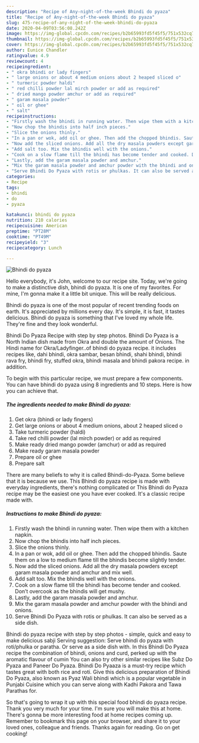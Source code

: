 ```yaml
---
description: "Recipe of Any-night-of-the-week Bhindi do pyaza"
title: "Recipe of Any-night-of-the-week Bhindi do pyaza"
slug: 475-recipe-of-any-night-of-the-week-bhindi-do-pyaza
date: 2020-04-09T03:56:08.242Z
image: https://img-global.cpcdn.com/recipes/b2b65993fd5f45f5/751x532cq70/bhindi-do-pyaza-recipe-main-photo.jpg
thumbnail: https://img-global.cpcdn.com/recipes/b2b65993fd5f45f5/751x532cq70/bhindi-do-pyaza-recipe-main-photo.jpg
cover: https://img-global.cpcdn.com/recipes/b2b65993fd5f45f5/751x532cq70/bhindi-do-pyaza-recipe-main-photo.jpg
author: Eunice Chandler
ratingvalue: 4.9
reviewcount: 4
recipeingredient:
- " okra bhindi or lady fingers"
- " large onions or about 4 medium onions about 2 heaped sliced o"
- " turmeric powder haldi"
- " red chilli powder lal mirch powder or add as required"
- " dried mango powder amchur or add as required"
- " garam masala powder"
- " oil or ghee"
- " salt"
recipeinstructions:
- "Firstly wash the bhindi in running water. Then wipe them with a kitchen napkin."
- "Now chop the bhindis into half inch pieces."
- "Slice the onions thinly."
- "In a pan or wok, add oil or ghee. Then add the chopped bhindis. Saute them on a low to medium flame till the bhindis become slightly tender."
- "Now add the sliced onions. Add all the dry masala powders except garam masala powder and amchur and mix well."
- "Add salt too. Mix the bhindis well with the onions."
- "Cook on a slow flame till the bhindi has become tender and cooked. Don’t overcook as the bhindis will get mushy."
- "Lastly, add the garam masala powder and amchur."
- "Mix the garam masala powder and amchur powder with the bhindi and onions."
- "Serve Bhindi Do Pyaza with rotis or phulkas. It can also be served as a side dish."
categories:
- Recipe
tags:
- bhindi
- do
- pyaza

katakunci: bhindi do pyaza 
nutrition: 210 calories
recipecuisine: American
preptime: "PT28M"
cooktime: "PT49M"
recipeyield: "3"
recipecategory: Lunch

---
```



![Bhindi do pyaza](https://img-global.cpcdn.com/recipes/b2b65993fd5f45f5/751x532cq70/bhindi-do-pyaza-recipe-main-photo.jpg)

Hello everybody, it's John, welcome to our recipe site. Today, we're going to make a distinctive dish, bhindi do pyaza. It is one of my favorites. For mine, I'm gonna make it a little bit unique. This will be really delicious.

Bhindi do pyaza is one of the most popular of recent trending foods on earth. It's appreciated by millions every day. It's simple, it is fast, it tastes delicious. Bhindi do pyaza is something that I've loved my whole life. They're fine and they look wonderful.

Bhindi Do Pyaza Recipe with step by step photos. Bhindi Do Pyaza is a North Indian dish made from Okra and double the amount of Onions. The Hindi name for Okra/Ladyfinger..of bhindi do pyaza recipe. it includes recipes like, dahi bhindi, okra sambar, besan bhindi, shahi bhindi, bhindi rava fry, bhindi fry, stuffed okra, bhindi masala and bhindi pakora recipe. in addition.


To begin with this particular recipe, we must prepare a few components. You can have bhindi do pyaza using 8 ingredients and 10 steps. Here is how you can achieve that.

<!--inarticleads1-->

##### The ingredients needed to make Bhindi do pyaza:

1. Get  okra (bhindi or lady fingers)
1. Get  large onions or about 4 medium onions, about 2 heaped sliced o
1. Take  turmeric powder (haldi)
1. Take  red chilli powder (lal mirch powder) or add as required
1. Make ready  dried mango powder (amchur) or add as required
1. Make ready  garam masala powder
1. Prepare  oil or ghee
1. Prepare  salt


There are many beliefs to why it is called Bhindi-do-Pyaza. Some believe that it is because we use. This Bhindi do pyaza recipe is made with everyday ingredients, there&#39;s nothing complicated or This Bhindi do Pyaza recipe may be the easiest one you have ever cooked. It&#39;s a classic recipe made with. 

<!--inarticleads2-->

##### Instructions to make Bhindi do pyaza:

1. Firstly wash the bhindi in running water. Then wipe them with a kitchen napkin.
1. Now chop the bhindis into half inch pieces.
1. Slice the onions thinly.
1. In a pan or wok, add oil or ghee. Then add the chopped bhindis. Saute them on a low to medium flame till the bhindis become slightly tender.
1. Now add the sliced onions. Add all the dry masala powders except garam masala powder and amchur and mix well.
1. Add salt too. Mix the bhindis well with the onions.
1. Cook on a slow flame till the bhindi has become tender and cooked. Don’t overcook as the bhindis will get mushy.
1. Lastly, add the garam masala powder and amchur.
1. Mix the garam masala powder and amchur powder with the bhindi and onions.
1. Serve Bhindi Do Pyaza with rotis or phulkas. It can also be served as a side dish.


Bhindi do pyaza recipe with step by step photos - simple, quick and easy to make delicious sabji Serving suggestion: Serve bhindi do pyaza with roti/phulka or paratha. Or serve as a side dish with. In this Bhindi Do Pyaza recipe the combination of bhindi, onions and curd, perked up with the aromatic flavour of cumin You can also try other similar recipes like Subz Do Pyaza and Paneer Do Pyaza. Bhindi Do Pyaaza is a must-try recipe which tastes great with both rice and roti. Give this delicious preparation of Bhindi Do Pyaza, also known as Pyaz Wali bhindi which is a popular vegetable in Punjabi Cuisine which you can serve along with Kadhi Pakora and Tawa Parathas for. 

So that's going to wrap it up with this special food bhindi do pyaza recipe. Thank you very much for your time. I'm sure you will make this at home. There's gonna be more interesting food at home recipes coming up. Remember to bookmark this page on your browser, and share it to your loved ones, colleague and friends. Thanks again for reading. Go on get cooking!
